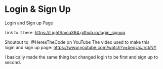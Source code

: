 # Login & Sign Up
 Login and Sign up Page

Link to it here: https://LightSama394.github.io/login_signup

Shoutout to: @HeresTheCode on YouTube
The video used to make this login and sign up page: https://www.youtube.com/watch?v=beqUxJrcbNY

I basically made the same thing but changed login to be first and sign up to second.
